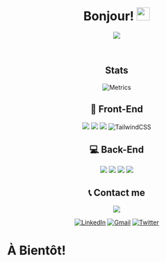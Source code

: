<h1 align="center">Bonjour! <img src="https://raw.githubusercontent.com/MartinHeinz/MartinHeinz/master/wave.gif" width="30px"></h1>
<p align="center">
  <img src="#" align="center">
</p>
<br/>
<h2 align="center">Stats</h2>
<p align="center"><img src="https://metrics.lecoq.io/Christian-Martins?template=classic&amp;pagespeed=1&amp;isocalendar=1&amp;languages=1&amp;pagespeed.detailed=false&amp;pagespeed.screenshot=false&amp;isocalendar.duration=half-year&amp;config.timezone=Europe%2FParis" alt="Metrics"></p>
<h2 align="center">🎨 Front-End</h2>
<p align="center">
  <img src="https://img.shields.io/badge/html5%20-%23E34F26.svg?&style=for-the-badge&logo=html5&logoColor=white"/>
  <img src="https://img.shields.io/badge/css3%20-%231572B6.svg?&style=for-the-badge&logo=css3&logoColor=white"/>
  <img src="https://img.shields.io/badge/javascript%20-%23323330.svg?&style=for-the-badge&logo=javascript&logoColor=%23F7DF1E"/>
  <img alt="TailwindCSS" src="https://img.shields.io/badge/tailwindcss%20-%2338B2AC.svg?&style=for-the-badge&logo=tailwind-css&logoColor=white"/>
</p>
<h2 align="center">💻 Back-End</h2>
<p align="center">
  <img src="https://img.shields.io/badge/node.js%20-%2343853D.svg?&style=for-the-badge&logo=node.js&logoColor=white"/> 
  <img src="https://img.shields.io/badge/express.js%20-%23404d59.svg?&style=for-the-badge"/>
  <img src="https://img.shields.io/badge/nginx%20-%23009639.svg?&style=for-the-badge&logo=nginx&logoColor=white"/>
  <img src ="https://img.shields.io/badge/sqlite-%2307405e.svg?&style=for-the-badge&logo=sqlite&logoColor=white"/>
</p>

<div align="center">
  

<h2>📞 Contact me</h2>

<p align="center">
<img src="https://img.shields.io/badge/@Enertix%239336%20-%237289DA.svg?&style=for-the-badge&logo=discord&logoColor=white"/>

[![LinkedIn](https://img.shields.io/badge/LinkedIn-0077B5?style=for-the-badge&logo=linkedin&logoColor=white)](https://www.linkedin.com/in/christian-martins-enertix)
[![Gmail](https://img.shields.io/badge/-GMAIL-D14836?style=for-the-badge&logo=gmail&logoColor=white)](mailto:chrmartins.pro@gmail.com)
[![Twitter](https://img.shields.io/badge/-Enertix%20-1DA1F2?&style=for-the-badge&logo=Twitter&logoColor=white)](https://twitter.com/enertix/)

</p>
</div>

# À Bientôt!
